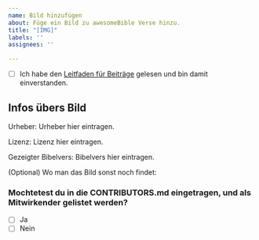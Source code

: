 ```yaml
---
name: Bild hinzufügen
about: Füge ein Bild zu awesomeBible Verse hinzu.
title: "[IMG]"
labels: ''
assignees: ''

---
```


- [ ] Ich habe den [Leitfaden für Beiträge](https://github.com/awesomebible/verse/blob/master/CONTRIBUTING.md) gelesen und bin damit einverstanden.

## Infos übers Bild
Urheber: Urheber hier eintragen.

Lizenz: Lizenz hier eintragen.

Gezeigter Bibelvers: Bibelvers hier eintragen.

(Optional) Wo man das Bild sonst noch findet: 

### Mochtetest du in die CONTRIBUTORS.md eingetragen, und als Mitwirkender gelistet werden?
- [ ] Ja
- [ ] Nein
